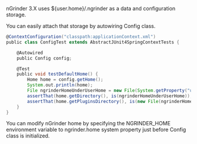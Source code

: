 nGrinder 3.X uses ${user.home}/.ngrinder as a data and configuration storage.

You can easily attach that storage by autowiring Config class.

```groovy
@ContextConfiguration("classpath:applicationContext.xml")
public class ConfigTest extends AbstractJUnit4SpringContextTests {

    @Autowired
    public Config config;

    @Test
    public void testDefaultHome() {
        Home home = config.getHome();
        System.out.println(home);
        File ngrinderHomeUnderUserHome = new File(System.getProperty("user.home"), ".ngrinder");
        assertThat(home.getDirectory(), is(ngrinderHomeUnderUserHome));
        assertThat(home.getPluginsDirectory(), is(new File(ngrinderHomeUnderUserHome, "plugins")));
    }
}
```

You can modify nGrinder home by specifying the NGRINDER_HOME environment variable to ngrinder.home system property just before Config class is initialized.
